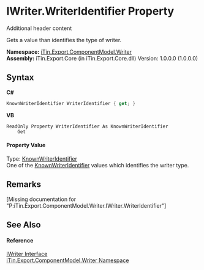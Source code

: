 # IWriter.WriterIdentifier Property 
Additional header content 

Gets a value than identifies the type of writer.

**Namespace:**&nbsp;<a href="N_iTin_Export_ComponentModel_Writer">iTin.Export.ComponentModel.Writer</a><br />**Assembly:**&nbsp;iTin.Export.Core (in iTin.Export.Core.dll) Version: 1.0.0.0 (1.0.0.0)

## Syntax

**C#**<br />
``` C#
KnownWriterIdentifier WriterIdentifier { get; }
```

**VB**<br />
``` VB
ReadOnly Property WriterIdentifier As KnownWriterIdentifier
	Get
```


#### Property Value
Type: <a href="T_iTin_Export_ComponentModel_Writer_KnownWriterIdentifier">KnownWriterIdentifier</a><br />One of the <a href="T_iTin_Export_ComponentModel_Writer_KnownWriterIdentifier">KnownWriterIdentifier</a> values which identifies the writer type.

## Remarks
\[Missing <remarks> documentation for "P:iTin.Export.ComponentModel.Writer.IWriter.WriterIdentifier"\]

## See Also


#### Reference
<a href="T_iTin_Export_ComponentModel_Writer_IWriter">IWriter Interface</a><br /><a href="N_iTin_Export_ComponentModel_Writer">iTin.Export.ComponentModel.Writer Namespace</a><br />